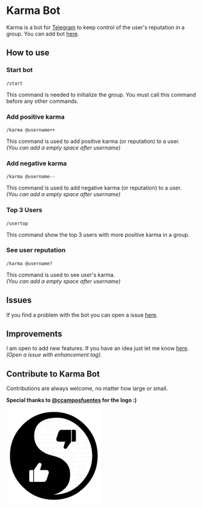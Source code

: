 # Karma Bot

Karma is a bot for [Telegram](https://telegram.org/) to keep control of the user's reputation in a group. You can add bot [here](https://storebot.me/bot/bestuserbot).

## How to use

### Start bot
```
/start
```
This command is needed to initialize the group. You must call this command before any other commands.

### Add positive karma
```
/karma @username++
```

This command is used to add positive karma (or reputation) to a user.   
*(You can add a empty space after username)*

### Add negative karma
```
/karma @username--
```

This command is used to add negative karma (or reputation) to a user.  
*(You can add a empty space after username)*

### Top 3 Users
```
/usertop
```

This command show the top 3 users with more positive karma in a group.

### See user reputation
```
/karma @username?
```

This command is used to see user's karma.  
*(You can add a empty space after username)*

## Issues
If you find a problem with the bot you can open a issue [here](https://github.com/franexposito/karma-bot-telegram/issues).

## Improvements
I am open to add new features. If you have an idea just let me know [here](https://github.com/franexposito/karma-bot-telegram/issues).  
*(Open a issue with enhancement tag)*.

## Contribute to Karma Bot
Contributions are always welcome, no matter how large or small.  

**Special thanks to [@ccamposfuentes](https://github.com/ccamposfuentes) for the logo :)**

<img src="./icon.png" align="left" height="250" width="250" >
